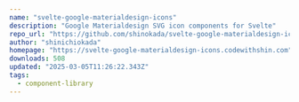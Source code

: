 ```yaml
---
name: "svelte-google-materialdesign-icons"
description: "Google Materialdesign SVG icon components for Svelte"
repo_url: "https://github.com/shinokada/svelte-google-materialdesign-icons"
author: "shinichiokada"
homepage: "https://svelte-google-materialdesign-icons.codewithshin.com"
downloads: 508
updated: "2025-03-05T11:26:22.343Z"
tags: 
  - component-library
---
```

